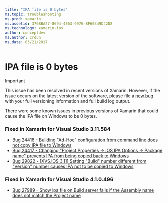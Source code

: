 ```yaml
---
title: "IPA file is 0 bytes"
ms.topic: troubleshooting
ms.prod: xamarin
ms.assetid: 376BBA27-8694-4E63-9976-BF60349D42D8
ms.technology: xamarin-ios
author: conceptdev
ms.author: crdun
ms.date: 03/21/2017
---
```


# IPA file is 0 bytes

> [!IMPORTANT]
> This issue has been resolved in recent versions of Xamarin. However, if the issue occurs on the latest version of the software, please file a [new bug](~/cross-platform/troubleshooting/questions/howto-file-bug.md) with your full versioning information and full build log output.

There were some known issues in previous versions of Xamarin that could cause the IPA file on Windows to be 0 bytes. 

### Fixed in Xamarin for Visual Studio 3.11.584 

- [Bug 24416 - Building "Ad-Hoc" configuration from command line does not copy IPA file to Windows](https://bugzilla.xamarin.com/show_bug.cgi?id=24416)
- [Bug 24417 - Changing "Project Properties -> iOS IPA Options -> Package name" prevents IPA from being copied back to Windows](https://bugzilla.xamarin.com/show_bug.cgi?id=24417)
- [Bug 29822 - [XVS.iOS 3.11] Setting "Build" number different from "Version" number causes IPA not to be copied to Windows](https://bugzilla.xamarin.com/show_bug.cgi?id=29822)

### Fixed in Xamarin for Visual Studio 4.1.0.496

- [Bug 27989 - Show ipa file on Build server fails if the Assembly name does not match the Project name](https://bugzilla.xamarin.com/show_bug.cgi?id=27989)
